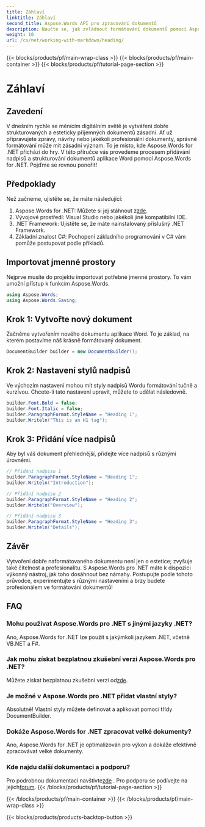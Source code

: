 ```yaml
---
title: Záhlaví
linktitle: Záhlaví
second_title: Aspose.Words API pro zpracování dokumentů
description: Naučte se, jak zvládnout formátování dokumentů pomocí Aspose.Words for .NET. Tato příručka poskytuje výukový program pro přidávání nadpisů a přizpůsobení dokumentů aplikace Word.
weight: 10
url: /cs/net/working-with-markdown/heading/
---
```


{{< blocks/products/pf/main-wrap-class >}}
{{< blocks/products/pf/main-container >}}
{{< blocks/products/pf/tutorial-page-section >}}

# Záhlaví

## Zavedení

V dnešním rychle se měnícím digitálním světě je vytváření dobře strukturovaných a esteticky příjemných dokumentů zásadní. Ať už připravujete zprávy, návrhy nebo jakékoli profesionální dokumenty, správné formátování může mít zásadní význam. To je místo, kde Aspose.Words for .NET přichází do hry. V této příručce vás provedeme procesem přidávání nadpisů a strukturování dokumentů aplikace Word pomocí Aspose.Words for .NET. Pojďme se rovnou ponořit!

## Předpoklady

Než začneme, ujistěte se, že máte následující:

1.  Aspose.Words for .NET: Můžete si jej stáhnout z[zde](https://releases.aspose.com/words/net/).
2. Vývojové prostředí: Visual Studio nebo jakékoli jiné kompatibilní IDE.
3. .NET Framework: Ujistěte se, že máte nainstalovaný příslušný .NET Framework.
4. Základní znalost C#: Pochopení základního programování v C# vám pomůže postupovat podle příkladů.

## Importovat jmenné prostory

Nejprve musíte do projektu importovat potřebné jmenné prostory. To vám umožní přístup k funkcím Aspose.Words.

```csharp
using Aspose.Words;
using Aspose.Words.Saving;
```

## Krok 1: Vytvořte nový dokument

Začněme vytvořením nového dokumentu aplikace Word. To je základ, na kterém postavíme náš krásně formátovaný dokument.

```csharp
DocumentBuilder builder = new DocumentBuilder();
```

## Krok 2: Nastavení stylů nadpisů

Ve výchozím nastavení mohou mít styly nadpisů Wordu formátování tučně a kurzívou. Chcete-li tato nastavení upravit, můžete to udělat následovně.

```csharp
builder.Font.Bold = false;
builder.Font.Italic = false;
builder.ParagraphFormat.StyleName = "Heading 1";
builder.Writeln("This is an H1 tag");
```

## Krok 3: Přidání více nadpisů

Aby byl váš dokument přehlednější, přidejte více nadpisů s různými úrovněmi.

```csharp
// Přidání nadpisu 1
builder.ParagraphFormat.StyleName = "Heading 1";
builder.Writeln("Introduction");

// Přidání nadpisu 2
builder.ParagraphFormat.StyleName = "Heading 2";
builder.Writeln("Overview");

// Přidání nadpisu 3
builder.ParagraphFormat.StyleName = "Heading 3";
builder.Writeln("Details");
```

## Závěr

Vytvoření dobře naformátovaného dokumentu není jen o estetice; zvyšuje také čitelnost a profesionalitu. S Aspose.Words pro .NET máte k dispozici výkonný nástroj, jak toho dosáhnout bez námahy. Postupujte podle tohoto průvodce, experimentujte s různými nastaveními a brzy budete profesionálem ve formátování dokumentů!

## FAQ

### Mohu používat Aspose.Words pro .NET s jinými jazyky .NET?

Ano, Aspose.Words for .NET lze použít s jakýmkoli jazykem .NET, včetně VB.NET a F#.

### Jak mohu získat bezplatnou zkušební verzi Aspose.Words pro .NET?

 Můžete získat bezplatnou zkušební verzi od[zde](https://releases.aspose.com/).

### Je možné v Aspose.Words pro .NET přidat vlastní styly?

Absolutně! Vlastní styly můžete definovat a aplikovat pomocí třídy DocumentBuilder.

### Dokáže Aspose.Words for .NET zpracovat velké dokumenty?

Ano, Aspose.Words for .NET je optimalizován pro výkon a dokáže efektivně zpracovávat velké dokumenty.

### Kde najdu další dokumentaci a podporu?

 Pro podrobnou dokumentaci navštivte[zde](https://reference.aspose.com/words/net/) . Pro podporu se podívejte na jejich[forum](https://forum.aspose.com/c/words/8).
{{< /blocks/products/pf/tutorial-page-section >}}

{{< /blocks/products/pf/main-container >}}
{{< /blocks/products/pf/main-wrap-class >}}

{{< blocks/products/products-backtop-button >}}
